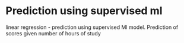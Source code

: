 # Prediction using supervised ml
linear regression - prediction using supervised Ml model.
Prediction of scores given number of hours of study
